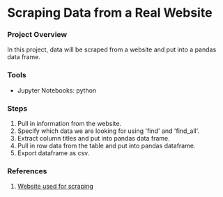 # Scraping Data from a Real Website

### Project Overview 

In this project, data will be scraped from a website and put into a pandas data frame. 

### Tools

- Jupyter Notebooks: python

### Steps
1. Pull in information from the website.
2. Specify which data we are looking for using 'find' and 'find_all'.
3. Extract column titles and put into pandas data frame.
4. Pull in row data from the table and put into pandas dataframe.
5. Export dataframe as csv. 

### References

1. [Website used for scraping](
https://en.wikipedia.org/wiki/List_of_largest_companies_in_the_United_States_by_revenue)
